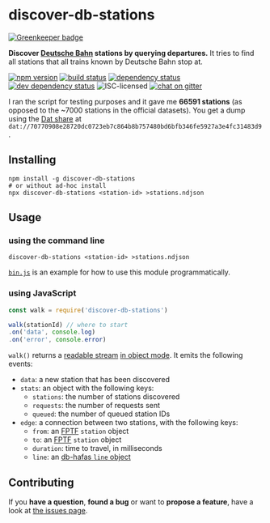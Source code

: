 # discover-db-stations

[![Greenkeeper badge](https://badges.greenkeeper.io/derhuerst/discover-db-stations.svg)](https://greenkeeper.io/)

**Discover [Deutsche Bahn](http://db.de/) stations by querying departures.** It tries to find all stations that all trains known by Deutsche Bahn stop at.

[![npm version](https://img.shields.io/npm/v/discover-db-stations.svg)](https://www.npmjs.com/package/discover-db-stations)
[![build status](https://img.shields.io/travis/derhuerst/discover-db-stations.svg)](https://travis-ci.org/derhuerst/discover-db-stations)
[![dependency status](https://img.shields.io/david/derhuerst/discover-db-stations.svg)](https://david-dm.org/derhuerst/discover-db-stations)
[![dev dependency status](https://img.shields.io/david/dev/derhuerst/discover-db-stations.svg)](https://david-dm.org/derhuerst/discover-db-stations#info=devDependencies)
![ISC-licensed](https://img.shields.io/github/license/derhuerst/discover-db-stations.svg)
[![chat on gitter](https://badges.gitter.im/derhuerst.svg)](https://gitter.im/derhuerst)

I ran the script for testing purposes and it gave me **66591 stations** (as opposed to the ~7000 stations in the official datasets). You get a dump using the [Dat share](https://datproject.org/) at `dat://70770908e28720dc0723eb7c864b8b757480bd6bfb346fe5927a3e4fc31483d9`.


## Installing

```shell
npm install -g discover-db-stations
# or without ad-hoc install
npx discover-db-stations <station-id> >stations.ndjson
```


## Usage

### using the command line

```shell
discover-db-stations <station-id> >stations.ndjson
```

[`bin.js`](bin.js) is an example for how to use this module programmatically.

### using JavaScript

```js
const walk = require('discover-db-stations')

walk(stationId) // where to start
.on('data', console.log)
.on('error', console.error)
```

`walk()` returns a [readable stream](http://nodejs.org/api/stream.html#stream_class_stream_readable) [in object mode](https://nodejs.org/api/stream.html#stream_object_mode). It emits the following events:

- `data`: a new station that has been discovered
- `stats`: an object with the following keys:
	- `stations`: the number of stations discovered
	- `requests`: the number of requests sent
	- `queued`: the number of queued station IDs
- `edge`: a connection between two stations, with the following keys:
	- `from`: an [FPTF](https://github.com/public-transport/friendly-public-transport-format) `station` object
	- `to`: an [FPTF](https://github.com/public-transport/friendly-public-transport-format) `station` object
	- `duration`: time to travel, in milliseconds
	- `line`: an [db-hafas `line` object](https://github.com/derhuerst/db-hafas/blob/master/docs/journeys.md#response)


## Contributing

If you **have a question**, **found a bug** or want to **propose a feature**, have a look at [the issues page](https://github.com/derhuerst/discover-db-stations/issues).
